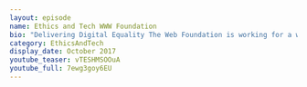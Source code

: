 ```yaml
---
layout: episode
name: Ethics and Tech WWW Foundation
bio: "Delivering Digital Equality The Web Foundation is working for a world where everyone has the same rights and opportunities online."
category: EthicsAndTech
display_date: October 2017
youtube_teaser: vTESHMSOOuA
youtube_full: 7ewg3goy6EU
---
```

